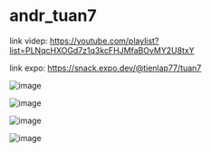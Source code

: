 # andr_tuan7

link videp: https://youtube.com/playlist?list=PLNqcHXOGd7z1q3kcFHJMfaBOvMY2U8txY

link expo: https://snack.expo.dev/@tienlap77/tuan7

![image](https://user-images.githubusercontent.com/84888450/201464706-09ef744f-ed99-4238-810a-a24e05e3815a.png)

![image](https://user-images.githubusercontent.com/84888450/201464718-dc46983e-795a-40fc-9921-546444e17e4c.png)

![image](https://user-images.githubusercontent.com/84888450/201464737-b935fe6b-77d7-487b-a206-7fbe5b6bf490.png)

![image](https://user-images.githubusercontent.com/84888450/201464746-a557fef4-4177-452d-b143-ce1a5869645c.png)

